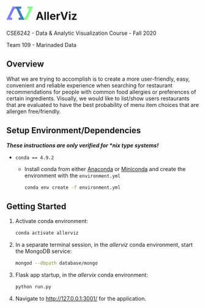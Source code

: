 # <img src="static/images/allerviz_logo.svg" width="70"/> AllerViz

CSE6242 - Data &amp; Analytic Visualization Course - Fall 2020

Team 109 - Marinaded Data

## Overview

What we are trying to accomplish is to create a more user-friendly, easy, convenient and reliable experience when searching for restaurant recommendations for people with common food allergies or preferences of certain ingredients. Visually, we would like to list/show users restaurants that are evaluated to have the best probability of menu item choices that are allergen free/friendly.


## Setup Environment/Dependencies

***These instructions are only verified for \*nix type systems!***

* `conda == 4.9.2` 
    * Install conda from either [Anaconda](https://www.anaconda.com/) or [Miniconda](https://docs.conda.io/en/latest/miniconda.html) and create the environment with the `environment.yml`

        ```bash
        conda env create -f environment.yml
        ```

## Getting Started

1. Activate conda environment:

    ```bash
    conda activate allerviz
    ```

2. In a separate terminal session, in the *allerviz* conda environment, start the MongoDB service:

    ```bash
    mongod --dbpath database/mongo
    ```

3. Flask app startup, in the *allervix* conda environment:

    ```bash
    python run.py
    ```

3. Navigate to http://127.0.0.1:3001/ for the application.
